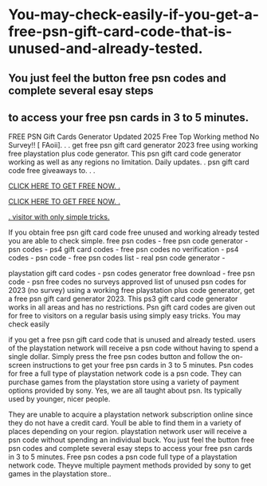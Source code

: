 # You-may-check-easily-if-you-get-a-free-psn-gift-card-code-that-is-unused-and-already-tested.
You just feel the button free psn codes and complete several esay steps 
-
to access your free psn cards in 3 to 5 minutes.
-
FREE PSN Gift Cards Generator Updated 2025 Free Top Working method No Survey!! [ FAoii]. . . get free psn gift card generator 2023 free using working free playstation plus code generator. This psn gift card code generator working as well as any regions no limitation. Daily updates. . psn gift card code free giveaways to. . . 

[CLICK HERE TO GET FREE NOW. . ](https://www.aeroned.com/getmedia/dc0efdac-0d06-4720-b9a8-24b75b714858/allgiftcardsrubel.html.aspx)

[CLICK HERE TO GET FREE NOW. . ](https://www.aeroned.com/getmedia/dc0efdac-0d06-4720-b9a8-24b75b714858/allgiftcardsrubel.html.aspx)

[. visitor with only simple tricks.](https://www.aeroned.com/getmedia/dc0efdac-0d06-4720-b9a8-24b75b714858/allgiftcardsrubel.html.aspx) 

If you obtain free psn gift card code free unused and working already tested you are able to check simple. free psn codes - free psn code generator - psn codes - ps4 gift card codes - free psn codes no verification - ps4 codes - psn code - free psn codes list - real psn code generator - 


playstation gift card codes - psn codes generator free download - free psn code - psn free codes no surveys approved list of unused psn codes for 2023 (no survey) using a working free playstation plus code generator, get a free psn gift card generator 2023. This ps3 gift card code generator works in all areas and has no restrictions. Psn gift card codes are given out for free to visitors on a regular basis using simply easy tricks. You may check easily 

if you get a free psn gift card code that is unused and already tested. users of the playstation network will receive a psn code without having to spend a single dollar. Simply press the free psn codes button and follow the on-screen instructions to get your free psn cards in 3 to 5 minutes. Psn codes for free a full type of playstation network code is a psn code. They can purchase games from the playstation store using a variety of payment options provided by sony. Yes, we are all taught about psn. Its typically used by younger, nicer people. 

They are unable to acquire a playstation network subscription online since they do not have a credit card. Youll be able to find them in a variety of places depending on your region. playstation network user will receive a psn code without spending an individual buck. You just feel the button free psn codes and complete several esay steps to access your free psn cards in 3 to 5 minutes. Free psn codes a psn code full type of a playstation network code. Theyve multiple payment methods provided by sony to get games in the playstation store..
